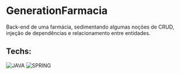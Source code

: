 # GenerationFarmacia

Back-end de uma farmácia, sedimentando algumas noções de CRUD, injeção de dependências e relacionamento entre entidades.

## Techs:
![JAVA](https://img.shields.io/badge/Java-ED8B00?style=for-the-badge&logo=java&logoColor=white)
![SPRING](https://img.shields.io/badge/Spring-6DB33F?style=for-the-badge&logo=spring&logoColor=white)
